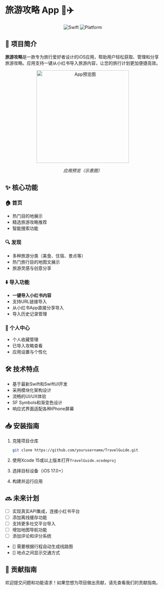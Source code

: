 # 旅游攻略 App 📱✈️

<div align="center">
  
![Swift](https://img.shields.io/badge/Swift-5.9-orange.svg)
![Platform](https://img.shields.io/badge/platform-iOS-blue.svg)

</div>

## 📖 项目简介

**旅游攻略**是一款专为旅行爱好者设计的iOS应用，帮助用户轻松获取、管理和分享旅游攻略。应用支持一键从小红书导入旅游内容，让您的旅行计划更加便捷高效。

<div align="center">
  <img src="app_preview.png" alt="App预览图" width="300"/>
  <p><i>应用预览（示意图）</i></p>
</div>

## ✨ 核心功能

### 🏠 首页
- 热门目的地展示
- 精选旅游攻略推荐
- 智能搜索功能

### 🔍 发现
- 多种旅游分类（美食、住宿、景点等）
- 热门旅行目的地图文展示
- 旅游灵感与创意分享

### ⬇️ 导入功能
- **一键导入小红书内容**
- 支持URL链接导入
- 从小红书App直接分享导入
- 导入历史记录管理

### 👤 个人中心
- 个人收藏管理
- 已导入攻略查看
- 应用设置与个性化

## 🛠 技术特点

- 基于最新Swift和SwiftUI开发
- 采用模块化架构设计
- 流畅的UI/UX体验
- SF Symbols和渐变色设计
- 响应式界面适配各种iPhone屏幕

## 📥 安装指南

1. 克隆项目仓库
   ```bash
   git clone https://github.com/yourusername/TravelGuide.git
   ```

2. 使用Xcode 15或以上版本打开`TravelGuide.xcodeproj`

3. 选择目标设备（iOS 17.0+）

4. 构建并运行应用

## 🔜 未来计划

- [ ] 实现真实API集成，连接小红书平台
- [ ] 添加离线缓存功能
- [ ] 支持更多社交平台导入
- [ ] 增加地图导航功能
- [ ] 添加评论和评分系统
- [] 需要根据行程自动生成线路图
- [] 地点之间显示交通方式



## 👥 贡献指南

欢迎提交问题和功能请求！如果您想为项目做出贡献，请先查看我们的贡献指南。


